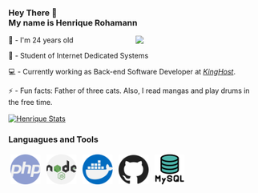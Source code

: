 ###  <p align="left"> Hey There 👋<br> My name is Henrique Rohamann </p>
<img align="right" width="250px" src="https://media.giphy.com/media/bcKmIWkUMCjVm/giphy.gif"/>

🥳 - I'm 24 years old 

📜 - Student of Internet Dedicated Systems

💻 - Currently working as Back-end Software Developer at [*KingHost*](https://king.host/).

⚡  - Fun facts: Father of three cats. Also, I read mangas and play drums in the free time.

[<img align="center" src="https://github-readme-stats.vercel.app/api?username=h3nriq&show_icons=true&theme=tokyonight" alt="Henrique Stats" width="40%" />](https://github.com/h3nriq)


###  Languagues and Tools 


<p align="left">
<img width="60px" src="https://raw.githubusercontent.com/h3nriq/h3nriq/main/svg/php.svg" alt="php" style="vertical-align:top; margin:4px"/>
<img width="60px" src="https://raw.githubusercontent.com/h3nriq/h3nriq/main/svg/nodejs.svg" alt="nodejs" style="vertical-align:top; margin:4px"/>
<img width="60px" src="https://raw.githubusercontent.com/h3nriq/h3nriq/main/svg/docker.svg" alt="docker" style="vertical-align:top; margin:4px"/>
<img width="60px" src="https://raw.githubusercontent.com/h3nriq/h3nriq/main/svg/github.svg" alt="Github" style="vertical-align:top; margin:4px"/>
<img width="60px" src="https://raw.githubusercontent.com/h3nriq/h3nriq/main/svg/mysql.svg" alt="mysql" style="vertical-align:top; margin:4px"/>
</p>
